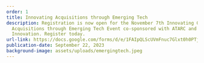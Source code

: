 ```yaml
---
order: 1
title: Innovating Acquisitions through Emerging Tech
description: Registration is now open for the November 7th Innovating Government
  Acquisitions through Emerging Tech Event co-sponsored with ATARC and GSAs Open
  Innovation. Register today.
url-link: https://docs.google.com/forms/d/e/1FAIpQLScUVmFnuc7Glxt0h0PTj7y7r_iYZM85uIWvToVXN5f_S0Jm9g/viewform
publication-date: September 22, 2023
background-image: assets/uploads/emergingtech.jpeg
---
```


